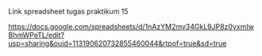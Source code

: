 Link spreadsheet tugas praktikum 15

https://docs.google.com/spreadsheets/d/1nAzYM2mv34GkL9JP8z0yxmIwBhmWPeTL/edit?usp=sharing&ouid=113190620732855460044&rtpof=true&sd=true
